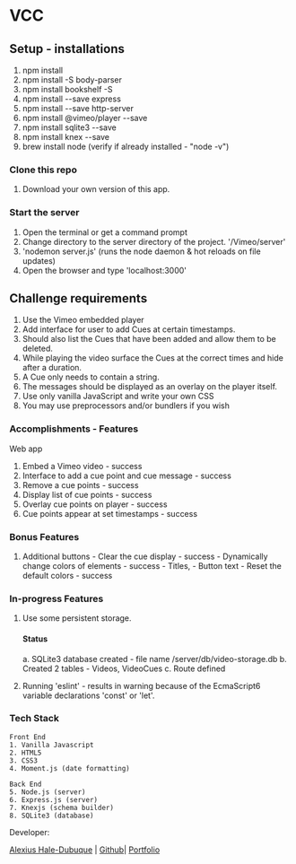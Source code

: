 # VCC

## Setup - installations

1. npm install 
2. npm install -S body-parser
3. npm install bookshelf -S 
4. npm install --save express
5. npm install --save http-server
6. npm install @vimeo/player --save
7. npm install sqlite3 --save
8. npm install knex --save
9. brew install node (verify if already installed - "node -v")

### Clone this repo

1. Download your own version of this app.

### Start the server

1. Open the terminal or get a command prompt
2. Change directory to the server directory of the project. '/Vimeo/server'
3. 'nodemon server.js' (runs the node daemon & hot reloads on file updates)
4. Open the browser and type 'localhost:3000'

## Challenge requirements

1. Use the Vimeo embedded player
2. Add interface for user to add Cues at certain timestamps.
3. Should also list the Cues that have been added and allow them to be deleted.
4. While playing the video surface the Cues at the correct times and hide after a duration.
5. A Cue only needs to contain a string.
6. The messages should be displayed as an overlay on the player itself.
7. Use only vanilla JavaScript and write your own CSS
8. You may use preprocessors and/or bundlers if you wish

### Accomplishments - Features

Web app
1. Embed a Vimeo video 	  							  		  - success
2. Interface to add a cue point and cue message - success
3. Remove a cue points 						 						  - success
4. Display list of cue points									  - success
5. Overlay cue points on player								  - success
6. Cue points appear at set timestamps				  - success

### Bonus Features

1. Additional buttons
		- Clear the cue display 										 - success
		- Dynamically change colors of elements			 - success
			- Titles,
			- Button text
		- Reset the default colors 									 - success

### In-progress Features

1. Use some persistent storage.
	 
	 #### Status

	 a. SQLite3 database created - file name /server/db/video-storage.db
	 b. Created 2 tables - Videos, VideoCues
	 c. Route defined

2. Running 'eslint' - results in warning because of the EcmaScript6 variable declarations 'const' or 'let'.

### Tech Stack
	Front End
	1. Vanilla Javascript
	2. HTML5
	3. CSS3
	4. Moment.js (date formatting)

	Back End
	5. Node.js (server)
	6. Express.js (server)
	7. Knexjs (schema builder)
	8. SQLite3 (database)

Developer: 

[Alexius Hale-Dubuque](https://www.linkedin.com/in/alexiushaledubuque) | [Github](https://github.com/alexiushaledubuque)| [Portfolio](https://www.alexiushaledubuque.io)
